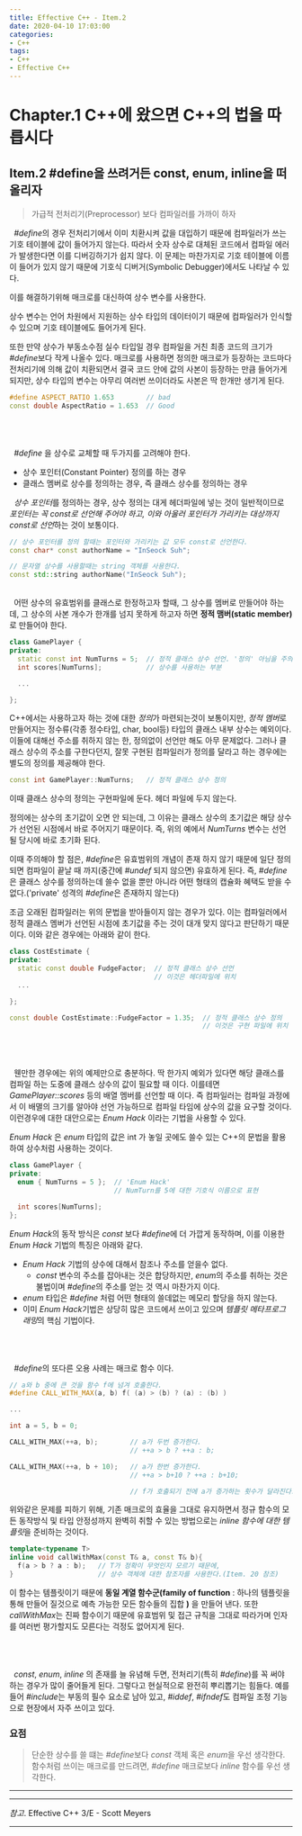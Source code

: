 ```yaml
---
title: Effective C++ - Item.2
date: 2020-04-10 17:03:00
categories:
- C++
tags:
- C++
- Effective C++
---
```


# Chapter.1 C++에 왔으면 C++의 법을 따릅시다

## Item.2 #define을 쓰려거든 const, enum, inline을 떠올리자

> 가급적 전처리기(Preprocessor) 보다 컴파일러를 가까이 하자

&nbsp; *#define*의 경우 전처리기에서 이미 치환시켜 값을 대입하기 때문에 컴파일러가 쓰는 기호 테이블에 값이 들어가지 않는다. 따라서 숫자 상수로 대체된 코드에서 컴파일 에러가 발생한다면 이를 디버깅하기가 쉽지 않다. 
이 문제는 마찬가지로 기호 테이블에 이름이 들어가 있지 않기 때문에 기호식 디버거(Symbolic Debugger)에서도 나타날 수 있다.

이를 해결하기위해 매크로를 대신하여 상수 변수를 사용한다.

상수 변수는 언어 차원에서 지원하는 상수 타입의 데이터이기 때문에 컴파일러가 인식할수 있으며 기호 테이블에도 들어가게 된다.

또한 만약 상수가 부동소수점 실수 타입일 경우 컴파일을 거친 최종 코드의 크기가 *#define*보다 작게 나올수 있다. 매크로를 사용하면 정의한 매크로가 등장하는 코드마다 전처리기에 의해 값이 치환되면서 결국 코드 안에 값의 사본이 등장하는 만큼 들어가게 되지만, 상수 타입의 변수는 아무리 여러번 쓰이더라도 사본은 딱 한개만 생기게 된다.

```cpp
#define ASPECT_RATIO 1.653        // bad
const double AspectRatio = 1.653  // Good
```

</br></br></br>&nbsp; *#define* 을 상수로 교체할 때 두가지를 고려해야 한다.

- 상수 포인터(Constant Pointer) 정의를 하는 경우
- 클래스 멤버로 상수를 정의하는 경우, 즉 클래스 상수를 정의하는 경우

&nbsp; *상수 포인터*를 정의하는 경우, 상수 정의는 대게 헤더파일에 넣는 것이 일반적이므로 *포인터는 꼭 const로 선언해 주어야 하고, 이와 아울러 포인터가 가리키는 대상까지 const로 선언*하는 것이 보통이다.

```cpp
// 상수 포인터를 정의 할때는 포인터와 가리키는 값 모두 const로 선언한다.
const char* const authorName = "InSeock Suh";

// 문자열 상수를 사용할때는 string 객체를 사용한다.
const std::string authorName("InSeock Suh");
```

</br>&nbsp; 어떤 상수의 유효범위를 클래스로 한정하고자 할때, 그 상수를 멤버로 만들어야 하는데, 그 상수의 사본 개수가 한개를 넘지 못하게 하고자 하면 **정적 맴버(static member)** 로 만들어야 한다.
  
```cpp
class GamePlayer {
private:
  static const int NumTurns = 5;  // 정적 클래스 상수 선언. '정의' 아님을 주의
  int scores[NumTurns];           // 상수를 사용하는 부분

  ...

};
```

C++에서는 사용하고자 하는 것에 대한 *정의*가 마련되는것이 보통이지만, *정적 멤버*로 만들어지는 정수류(각종 정수타입, char, bool등) 타입의 클래스 내부 상수는 예외이다. 이들에 대해선 주소를 취하지 않는 한, 정의없이 선언만 해도 아무 문제없다. 그러나 클래스 상수의 주소를 구한다던지, 잘못 구현된 컴파일러가 정의를 달라고 하는 경우에는 별도의 정의를 제공해야 한다.

```cpp
const int GamePlayer::NumTurns;   // 정적 클래스 상수 정의
```

이때 클래스 상수의 정의는 구현파일에 둔다. 헤더 파일에 두지 않는다.

정의에는 상수의 초기값이 오면 안 되는데, 그 이유는 클래스 상수의 초기값은 해당 상수가 선언된 시점에서 바로 주어지기 때문이다. 즉, 위의 예에서 *NumTurns* 변수는 선언될 당시에 바로 초기화 된다.

이때 주의해야 할 점은, *#define*은 유효범위의 개념이 존재 하지 않기 때문에 일단 정의되면 컴파일이 끝날 때 까지(중간에 *#undef* 되지 않으면) 유효하게 된다. 즉, *#define*은 클래스 상수를 정의하는데 쓸수 없을 뿐만 아니라 어떤 형태의 캡슐화 혜택도 받을 수 없다.('private' 성격의 *#define*은 존재하지 않는다)

조금 오래된 컴파일러는 위의 문법을 받아들이지 않는 경우가 있다. 이는 컴파일러에서 정적 클래스 멤버가 선언된 시점에 초기값을 주는 것이 대개 맞지 않다고 판단하기 때문이다. 이와 같은 경우에는 아래와 같이 한다.

```cpp
class CostEstimate {
private:
  static const double FudgeFactor;  // 정적 클래스 상수 선언
                                    // 이것은 헤더파일에 위치
  ...

};

const double CostEstimate::FudgeFactor = 1.35;  // 정적 클래스 상수 정의
                                                // 이것은 구현 파일에 위치
```

</br></br></br>&nbsp; 웬만한 경우에는 위의 예제만으로 충분하다. 딱 한가지 예외가 있다면 해당 클래스를 컴파일 하는 도중에 클래스 상수의 값이 필요할 때 이다. 이를테면 *GamePlayer::scores* 등의 배열 멤버를 선언할 때 이다. 즉 컴파일러는 컴파일 과정에서 이 배멸의 크기를 알아야 선언 가능하므로 컴파일 타임에 상수의 값을 요구할 것이다. 이런경우에 대한 대안으로는 *Enum Hack* 이라는 기법을 사용할 수 있다.

*Enum Hack* 은 *enum* 타입의 값은 int 가 놓일 곳에도 쓸수 있는 C++의 문법을 활용하여 상수처럼 사용하는 것이다.

```cpp
class GamePlayer {
private:
  enum { NumTurns = 5 };  // 'Enum Hack'
                          // NumTurn를 5에 대한 기호식 이름으로 표현

  int scores[NumTurns];
};
```

*Enum Hack*의 동작 방식은 *const* 보다 *#define*에 더 가깝게 동작하며, 이를 이용한 *Enum Hack* 기법의 특징은 아래와 같다.

- *Enum Hack* 기법의 상수에 대해서 참조나 주소를 얻을수 없다.
  - *const* 변수의 주소를 잡아내는 것은 합당하지만, *enum*의 주소를 취하는 것은 불법이며 *#define*의 주소를 얻는 것 역시 마찬가지 이다.
- *enum* 타입은 *#define* 처럼 어떤 형태의 쓸데없는 메모리 할당을 하지 않는다.
- 이미 *Enum Hack*기법은 상당히 많은 코드에서 쓰이고 있으며 *템플릿 메타프로그래밍*의 핵심 기법이다.

</br></br></br>&nbsp; *#define*의 또다른 오용 사례는 매크로 함수 이다.

```cpp
// a와 b 중에 큰 것을 함수 f에 넘겨 호출한다.
#define CALL_WITH_MAX(a, b) f( (a) > (b) ? (a) : (b) )

...

int a = 5, b = 0;

CALL_WITH_MAX(++a, b);        // a가 두번 증가한다.
                              // ++a > b ? ++a : b;

CALL_WITH_MAX(++a, b + 10);   // a가 한번 증가한다.
                              // ++a > b+10 ? ++a : b+10;

                              // f가 호출되기 전에 a가 증가하는 횟수가 달라진다.
```

위와같은 문제를 피하기 위해, 기존 매크로의 효율을 그대로 유지하면서 정규 함수의 모든 동작방식 및 타입 안정성까지 완벽히 취할 수 있는 방법으로는 *inline 함수에 대한 템플릿*을 준비하는 것이다.

```cpp
template<typename T>
inline void callWithMax(const T& a, const T& b){
  f(a > b ? a : b);   // T가 정확이 무엇인지 모르기 때문에,
}                     // 상수 객체에 대한 참조자를 사용한다.(Item. 20 참조)
```

이 함수는 템플릿이기 때문에 **동일 계열 함수군(family of function** : 하나의 템플릿을 통해 만들어 질것으로 예측 가능한 모든 함수들의 집합 **)** 을 만들어 낸다. 또한 *callWithMax*는 진짜 함수이기 때문에 유효범위 및 접근 규칙을 그대로 따라가며 인자를 여러번 평가할지도 모른다는 걱정도 없어지게 된다.

</br></br></br>&nbsp; *const*, *enum*, *inline* 의 존재를 늘 유념해 두면, 전처리기(특히 *#define*)를 꼭 써야 하는 경우가 많이 줄어들게 된다.
그렇다고 현실적으로 완전히 뿌리뽑기는 힘들다. 예를 들어 *#include*는 부동의 필수 요소로 남아 있고, *#iddef*, *#ifndef*도 컴파일 조정 기능으로 현장에서 자주 쓰이고 있다.

### 요점

> 단순한 상수를 쓸 떄는 *#define*보다 *const* 객체 혹은 *enum*을 우선 생각한다.
> 함수처럼 쓰이는 매크로를 만드려면, *#define* 매크로보다 *inline* 함수를 우선 생각한다.

---
---
*참고*. Effective C++ 3/E - Scott Meyers

---
